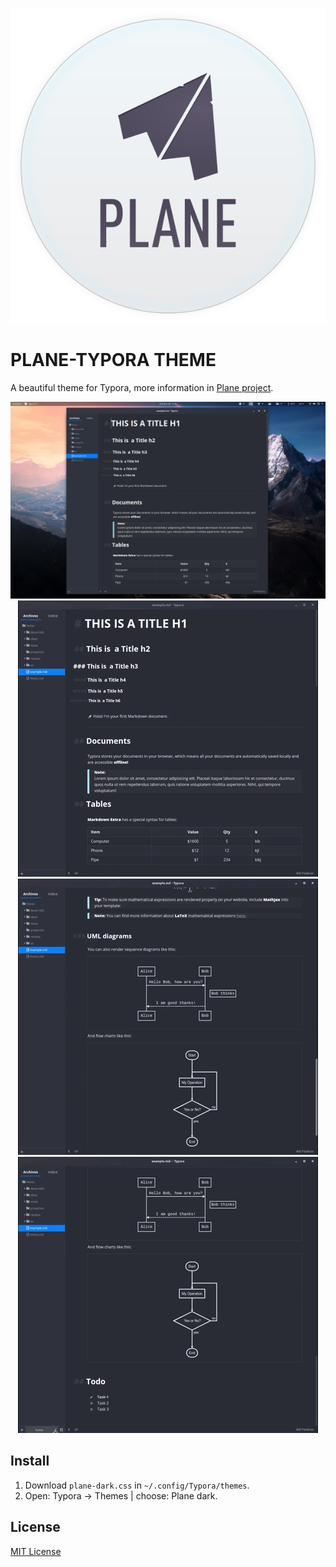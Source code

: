 <p align="center">
<img src="assets/logo.svg" />
</p>


# PLANE-TYPORA THEME

A beautiful theme for Typora, more information in [Plane project](https://github.com/wfpaisa/plane).

<div align="center">
<img src="assets/screenshot.png" />
<img src="assets/screenshot-01.gif" />
<img src="assets/screenshot-02.gif" />
<img src="assets/screenshot-03.gif" />
<br>
</div>

## Install
1. Download `plane-dark.css` in `~/.config/Typora/themes`.
2. Open: Typora -> Themes | choose: Plane dark.


## License

[MIT License](./LICENSE)
